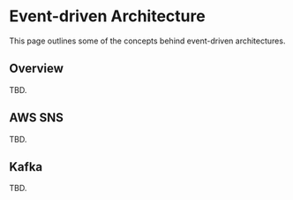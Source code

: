 # Event-driven Architecture
This page outlines some of the concepts behind event-driven architectures.

## Overview
TBD.

## AWS SNS
TBD.

## Kafka
TBD.
